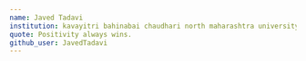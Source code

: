 ```yaml
---
name: Javed Tadavi
institution: kavayitri bahinabai chaudhari north maharashtra university
quote: Positivity always wins.
github_user: JavedTadavi
---
```

